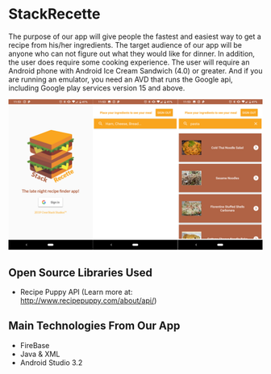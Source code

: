 # StackRecette
The purpose of our app will give people the fastest and easiest way to get a recipe from his/her ingredients. The target audience of our app will be anyone who can not figure out what they would like for dinner. In addition, the user does require some cooking experience. 
The user will require an Android phone with Android Ice Cream Sandwich (4.0) or greater. And if you are running an emulator, you need an AVD that runs the Google api, including Google play services version 15 and above.


![StackRecette Main Screen](screenshots/appSample.jpg)

## Open Source Libraries Used
- Recipe Puppy API (Learn more at: http://www.recipepuppy.com/about/api/)

## Main Technologies From Our App
- FireBase
- Java & XML
- Android Studio 3.2

